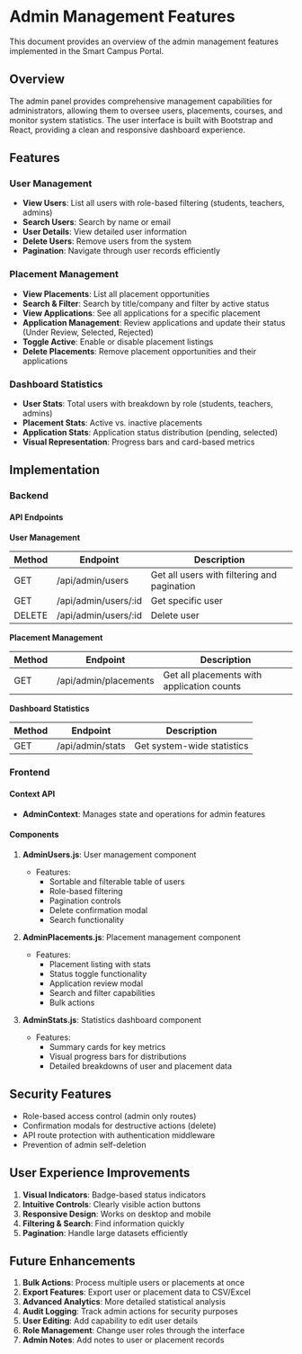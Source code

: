 # Admin Management Features

This document provides an overview of the admin management features implemented in the Smart Campus Portal.

## Overview

The admin panel provides comprehensive management capabilities for administrators, allowing them to oversee users, placements, courses, and monitor system statistics. The user interface is built with Bootstrap and React, providing a clean and responsive dashboard experience.

## Features

### User Management

- **View Users**: List all users with role-based filtering (students, teachers, admins)
- **Search Users**: Search by name or email
- **User Details**: View detailed user information
- **Delete Users**: Remove users from the system
- **Pagination**: Navigate through user records efficiently

### Placement Management

- **View Placements**: List all placement opportunities
- **Search & Filter**: Search by title/company and filter by active status
- **View Applications**: See all applications for a specific placement
- **Application Management**: Review applications and update their status (Under Review, Selected, Rejected)
- **Toggle Active**: Enable or disable placement listings
- **Delete Placements**: Remove placement opportunities and their applications

### Dashboard Statistics

- **User Stats**: Total users with breakdown by role (students, teachers, admins)
- **Placement Stats**: Active vs. inactive placements
- **Application Stats**: Application status distribution (pending, selected)
- **Visual Representation**: Progress bars and card-based metrics

## Implementation

### Backend

#### API Endpoints

**User Management**

| Method | Endpoint | Description |
|--------|----------|-------------|
| GET | /api/admin/users | Get all users with filtering and pagination |
| GET | /api/admin/users/:id | Get specific user |
| DELETE | /api/admin/users/:id | Delete user |

**Placement Management**

| Method | Endpoint | Description |
|--------|----------|-------------|
| GET | /api/admin/placements | Get all placements with application counts |

**Dashboard Statistics**

| Method | Endpoint | Description |
|--------|----------|-------------|
| GET | /api/admin/stats | Get system-wide statistics |

### Frontend

#### Context API

- **AdminContext**: Manages state and operations for admin features

#### Components

1. **AdminUsers.js**: User management component
   - Features:
     - Sortable and filterable table of users
     - Role-based filtering
     - Pagination controls
     - Delete confirmation modal
     - Search functionality

2. **AdminPlacements.js**: Placement management component
   - Features:
     - Placement listing with stats
     - Status toggle functionality
     - Application review modal
     - Search and filter capabilities
     - Bulk actions

3. **AdminStats.js**: Statistics dashboard component
   - Features:
     - Summary cards for key metrics
     - Visual progress bars for distributions
     - Detailed breakdowns of user and placement data

## Security Features

- Role-based access control (admin only routes)
- Confirmation modals for destructive actions (delete)
- API route protection with authentication middleware
- Prevention of admin self-deletion

## User Experience Improvements

1. **Visual Indicators**: Badge-based status indicators
2. **Intuitive Controls**: Clearly visible action buttons
3. **Responsive Design**: Works on desktop and mobile
4. **Filtering & Search**: Find information quickly
5. **Pagination**: Handle large datasets efficiently

## Future Enhancements

1. **Bulk Actions**: Process multiple users or placements at once
2. **Export Features**: Export user or placement data to CSV/Excel
3. **Advanced Analytics**: More detailed statistical analysis
4. **Audit Logging**: Track admin actions for security purposes
5. **User Editing**: Add capability to edit user details
6. **Role Management**: Change user roles through the interface
7. **Admin Notes**: Add notes to user or placement records